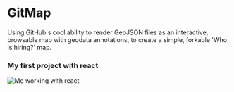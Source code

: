 # GitMap
Using GitHub's cool ability to render GeoJSON files as an interactive, browsable map with geodata annotations, to create a simple, forkable 'Who is hiring?' map.

### My first project with react
![Me working with react](http://i1.kym-cdn.com/photos/images/original/000/234/765/b7e.jpg)

